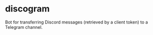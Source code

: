 # discogram
Bot for transferring Discord messages (retrieved by a client token) to a Telegram channel.
